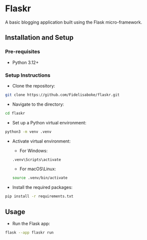 # Flaskr
A basic blogging application built using the Flask micro-framework.

## Installation and Setup
### Pre-requisites
- Python 3.12+

### Setup Instructions
- Clone the repository:
```bash
git clone https://github.com/Fidelisaboke/flaskr.git
```

- Navigate to the directory:
```bash
cd flaskr
```

- Set up a Python virtual environment:
```bash
python3 -m venv .venv
```

- Activate virtual environment:
    - For Windows:
    ```bash
    .venv\Scripts\activate
    ```
    - For macOS\Linux:
    ```bash
    source .venv/bin/activate
    ```

- Install the required packages:
```bash
pip install -r requirements.txt
```

## Usage
- Run the Flask app:
```bash
flask --app flaskr run
```
